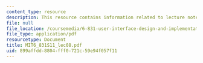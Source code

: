 ```yaml
---
content_type: resource
description: This resource contains information related to lecture notes.
file: null
file_location: /coursemedia/6-831-user-interface-design-and-implementation-spring-2011/899affdd8804fff0721c59e94f057f11_MIT6_831S11_lec08.pdf
file_type: application/pdf
resourcetype: Document
title: MIT6_831S11_lec08.pdf
uid: 899affdd-8804-fff0-721c-59e94f057f11
---
```

